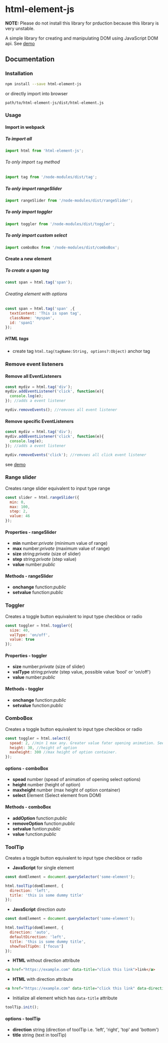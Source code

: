# html-element-js

**NOTE:** Please do not install this library for prduction because this library is very unstable.

A simple library for creating and manipulating DOM using JavaScript DOM api.
See [demo](https://deadlyjack.github.io/html-element-js/demo/)

## Documentation

### Installation

```bash
npm install --save html-element-js
```

or directly import into browser

```text
path/to/html-element-js/dist/html-element.js
```

### Usage

#### Import in webpack

##### To import all

```javascript
import html from 'html-element-js';
```

###### To only import `tag` method

```javascript
import tag from '/node-modules/dist/tag';
```

##### To only import rangeSlider

```javascript
import rangeSlider from '/node-modules/dist/rangeSlider';
```

##### To only import toggler

```javascript
import toggler from '/node-modules/dist/toggler';
```

##### To only import custom select

```javascript
import comboBox from '/node-modules/dist/comboBox';
```

#### Create a new element

##### To create a span tag

```javascript
const span = html.tag('span');
```

###### Creating element with options

```javascript
const span = html.tag('span' ,{
  textContent: 'This is span tag',
  className: 'myspan',
  id: 'span1'
});
```

##### HTML tags

* create tag `html.tag(tagName:String, options?:Object)` anchor tag

### Remove event listeners

#### Remove all EventListeners

```javascript
const mydiv = html.tag('div');
mydiv.addEventListener('click', function(e){
  console.log(e);
}); //adds a event listener

mydiv.removeEvents(); //remvoes all event listener
```

#### Remove specific EventListeners

```javascript
const mydiv = html.tag('div');
mydiv.addEventListener('click', function(e){
  console.log(e);
}); //adds a event listener

mydiv.removeEvents('click'); //remvoes all click event listener
```

see [demo](https://deadlyjack.github.io/html-element-js/#bubble)

### Range slider

Creates range slider equivalent to input type range

```javascript
const slider = html.rangeSlider({
  min: 0,
  max: 100,
  step: 2,
  value: 46
});
```

#### Properties - rangeSlider

* **min** number:*private* (minimum value of range)
* **max** number:*private* (maximum value of range)
* **size** string:*private* (size of slider)
* **step** string:*private* (step value)
* **value** number:*public*

#### Methods - rangeSlider

* **onchange** function:*public*
* **setvalue** function:*public*

### Toggler

Creates a toggle button equivalent to input type checkbox or radio

```javascript
const toggler = html.toggler({
  size: 40,
  valType: 'on/off',
  value: true
});
```

#### Properties - toggler

* **size** number:*private* (size of slider)
* **valType** string:*private* (step value, possible value 'bool' or 'on/off')
* **value** number:*public*

#### Methods - toggler

* **onchange** function:*public*
* **setvalue** function:*public*

### ComboBox

Creates a toggle button equivalent to input type checkbox or radio

```javascript
const toggler = html.select({
  spead: 2, //min 1 max any. Greater value fater opening animation. See in demo
  height: 30, //height of option
  maxheight: 300 //max height of option container.
});
```

#### options - comboBox

* **spead** number (spead of animation of opening select options)
* **height** number (height of option)
* **maxheight** number (max height of option container)
* **select** Element (Select element from DOM)

#### Methods - comboBox

* **addOption** function:*public*
* **removeOption** function:*public*
* **setvalue** funtion:*public*
* **value** function:*public*

### ToolTip

Creates a toggle button equivalent to input type checkbox or radio

* **JavaScript** for single element

```javascript
const domElement = document.querySelector('some-element');

html.toolTip(domElement, {
  direction: 'left',
  title: 'this is some dummy title'
});
```
* **JavaScript** direction *auto*

```javascript
const domElement = document.querySelector('some-element');

html.toolTip(domElement, {
  direction: 'auto',
  defaultDirection: 'left',
  title: 'this is some dummy title',
  showToolTipOn: ['focus']
});
```

* **HTML** without direction attribute

```HTML
<a href="https://example.com" data-title="click this link">link</a>
```

* **HTML** with direction attribute

```HTML
<a href="https://example.com" data-title="click this link" data-direction="left">link</a>
```

* Initialize all element which has `data-title` attribute

```javascript
toolTip.init();
```

#### options - toolTip

* **direction** string (direction of toolTip i.e. 'left', 'right', 'top' and 'bottom')
* **title** string (text in toolTip)
